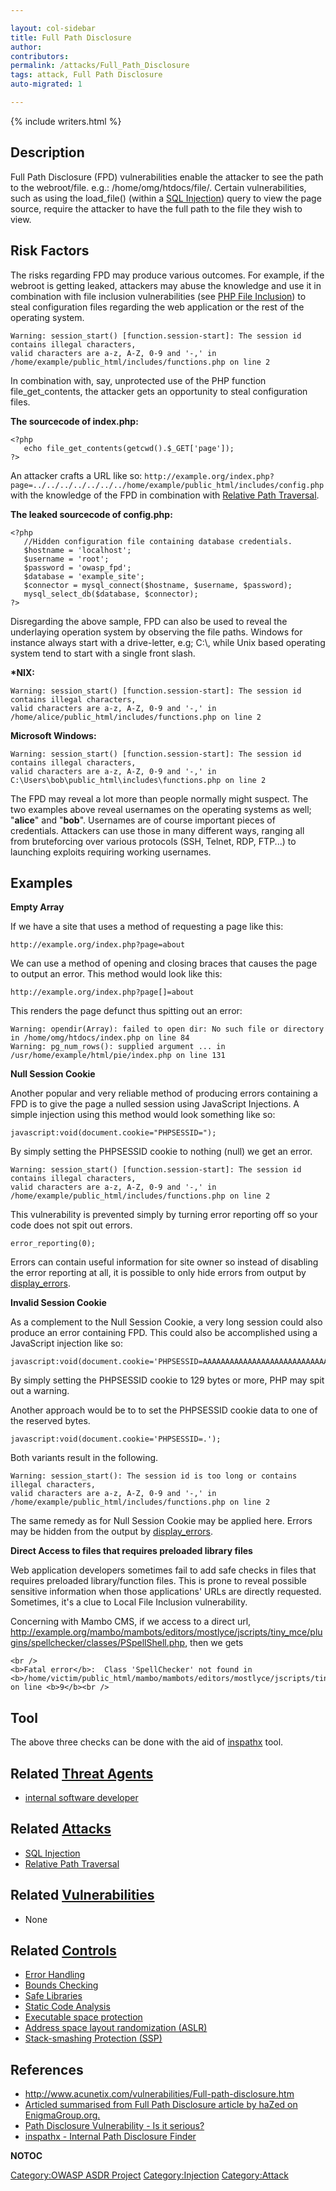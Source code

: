 ```yaml
---

layout: col-sidebar
title: Full Path Disclosure
author: 
contributors: 
permalink: /attacks/Full_Path_Disclosure
tags: attack, Full Path Disclosure
auto-migrated: 1

---
```


{% include writers.html %}

## Description

Full Path Disclosure (FPD) vulnerabilities enable the attacker to see
the path to the webroot/file. e.g.: /home/omg/htdocs/file/. Certain
vulnerabilities, such as using the load_file() (within a [SQL
Injection](https://owasp.org/www-community/attacks/SQL_Injection)) query to view the page source,
require the attacker to have the full path to the file they wish to
view.

## Risk Factors

The risks regarding FPD may produce various outcomes. For example, if
the webroot is getting leaked, attackers may abuse the knowledge and use
it in combination with file inclusion vulnerabilities (see [PHP File
Inclusion](https://owasp.org/www-community/vulnerabilities/PHP_File_Inclusion)) to steal
configuration files regarding the web application or the rest of the
operating system.

    Warning: session_start() [function.session-start]: The session id contains illegal characters,
    valid characters are a-z, A-Z, 0-9 and '-,' in /home/example/public_html/includes/functions.php on line 2

In combination with, say, unprotected use of the PHP function
file_get_contents, the attacker gets an opportunity to steal
configuration files.

**The sourcecode of index.php:**

    <?php
       echo file_get_contents(getcwd().$_GET['page']);
    ?>

An attacker crafts a URL like so:
`http://example.org/index.php?page=../../../../../../../home/example/public_html/includes/config.php`
with the knowledge of the FPD in combination with [Relative Path
Traversal](https://owasp.org/www-community/attacks/Path_Traversal).

**The leaked sourcecode of config.php:**

    <?php
       //Hidden configuration file containing database credentials.
       $hostname = 'localhost';
       $username = 'root';
       $password = 'owasp_fpd';
       $database = 'example_site';
       $connector = mysql_connect($hostname, $username, $password);
       mysql_select_db($database, $connector);
    ?>

Disregarding the above sample, FPD can also be used to reveal the
underlaying operation system by observing the file paths. Windows for
instance always start with a drive-letter, e.g; C:\\, while Unix based
operating system tend to start with a single front slash.

**\*NIX:**

    Warning: session_start() [function.session-start]: The session id contains illegal characters,
    valid characters are a-z, A-Z, 0-9 and '-,' in /home/alice/public_html/includes/functions.php on line 2

**Microsoft Windows:**

    Warning: session_start() [function.session-start]: The session id contains illegal characters,
    valid characters are a-z, A-Z, 0-9 and '-,' in C:\Users\bob\public_html\includes\functions.php on line 2

The FPD may reveal a lot more than people normally might suspect. The
two examples above reveal usernames on the operating systems as well;
"**alice**" and "**bob**". Usernames are of course important pieces of
credentials. Attackers can use those in many different ways, ranging all
from bruteforcing over various protocols (SSH, Telnet, RDP, FTP...) to
launching exploits requiring working usernames.

## Examples

**Empty Array**

If we have a site that uses a method of requesting a page like this:

    http://example.org/index.php?page=about

We can use a method of opening and closing braces that causes the page
to output an error. This method would look like this:

    http://example.org/index.php?page[]=about

This renders the page defunct thus spitting out an error:

    Warning: opendir(Array): failed to open dir: No such file or directory in /home/omg/htdocs/index.php on line 84
    Warning: pg_num_rows(): supplied argument ... in /usr/home/example/html/pie/index.php on line 131

**Null Session Cookie**

Another popular and very reliable method of producing errors containing
a FPD is to give the page a nulled session using JavaScript Injections.
A simple injection using this method would look something like so:

    javascript:void(document.cookie="PHPSESSID=");

By simply setting the PHPSESSID cookie to nothing (null) we get an
error.

    Warning: session_start() [function.session-start]: The session id contains illegal characters,
    valid characters are a-z, A-Z, 0-9 and '-,' in /home/example/public_html/includes/functions.php on line 2

This vulnerability is prevented simply by turning error reporting off so
your code does not spit out errors.

    error_reporting(0);

Errors can contain useful information for site owner so instead of
disabling the error reporting at all, it is possible to only hide errors
from output by
[display_errors](http://www.php.net/errorfunc.configuration#ini.display-errors).

**Invalid Session Cookie**

As a complement to the Null Session Cookie, a very long session could
also produce an error containing FPD. This could also be accomplished
using a JavaScript injection like so:

    javascript:void(document.cookie='PHPSESSID=AAAAAAAAAAAAAAAAAAAAAAAAAAAAAAAAAAAAAAAAAAAAAAAAAAAAAAAAAAAAAAAAAAAAAAAAAAAAAAAAAAAAAAAAAAAAAAAAAAAAAAAAAAAAAAAAAAAAAAAAAAAAAAAAA');

By simply setting the PHPSESSID cookie to 129 bytes or more, PHP may
spit out a warning.

Another approach would be to to set the PHPSESSID cookie data to one of
the reserved bytes.

    javascript:void(document.cookie='PHPSESSID=.');

Both variants result in the following.

    Warning: session_start(): The session id is too long or contains illegal characters,
    valid characters are a-z, A-Z, 0-9 and '-,' in /home/example/public_html/includes/functions.php on line 2

The same remedy as for Null Session Cookie may be applied here. Errors
may be hidden from the output by
[display_errors](http://www.php.net/errorfunc.configuration#ini.display-errors).

**Direct Access to files that requires preloaded library files**

Web application developers sometimes fail to add safe checks in files
that requires preloaded library/function files. This is prone to reveal
possible sensitive information when those applications' URLs are
directly requested. Sometimes, it's a clue to Local File Inclusion
vulnerability.

Concerning with Mambo CMS, if we access to a direct url,
<http://example.org/mambo/mambots/editors/mostlyce/jscripts/tiny_mce/plugins/spellchecker/classes/PSpellShell.php>,
then we gets

    <br />
    <b>Fatal error</b>:  Class 'SpellChecker' not found in <b>/home/victim/public_html/mambo/mambots/editors/mostlyce/jscripts/tiny_mce/plugins/spellchecker/classes/PSpellShell.php</b> on line <b>9</b><br />

## Tool

The above three checks can be done with the aid of
[inspathx](https://code.google.com/p/inspathx/) tool.

## Related [Threat Agents](Threat_Agents "wikilink")

  - [internal software
    developer](internal_software_developer "wikilink")

## Related [Attacks](https://owasp.org/www-community/attacks/)

  - [SQL Injection](https://owasp.org/www-community/attacks/SQL_Injection)
  - [Relative Path Traversal](https://owasp.org/www-community/attacks/Path_Traversal)

## Related [Vulnerabilities](https://owasp.org/www-community/vulnerabilities/)

  - None

## Related [Controls](https://owasp.org/www-community/controls/)

  - [Error Handling](Error_Handling "wikilink")
  - [Bounds Checking](Bounds_Checking "wikilink")
  - [Safe Libraries](Safe_Libraries "wikilink")
  - [Static Code Analysis](Static_Code_Analysis "wikilink")
  - [Executable space
    protection](Executable_space_protection "wikilink")
  - [Address space layout randomization
    (ASLR)](Address_space_layout_randomization_\(ASLR\) "wikilink")
  - [Stack-smashing Protection
    (SSP)](Stack-smashing_Protection_\(SSP\) "wikilink")

## References

  - <http://www.acunetix.com/vulnerabilities/Full-path-disclosure.htm>
  - [Articled summarised from Full Path Disclosure article by haZed on
    EnigmaGroup.org.](http://www.enigmagroup.org/)
  - [Path Disclosure Vulnerability - Is it
    serious?](http://yehg.net/lab/pr0js/view.php/path_disclosure_vulnerability.txt)
  - [inspathx - Internal Path Disclosure
    Finder](http://yehg.net/lab/pr0js/files.php/inspath.zip)

__NOTOC__

[Category:OWASP ASDR Project](Category:OWASP_ASDR_Project "wikilink")
[Category:Injection](https://owasp.org/www-community/Injection_Flaws)
[Category:Attack](Category:Attack "wikilink")

